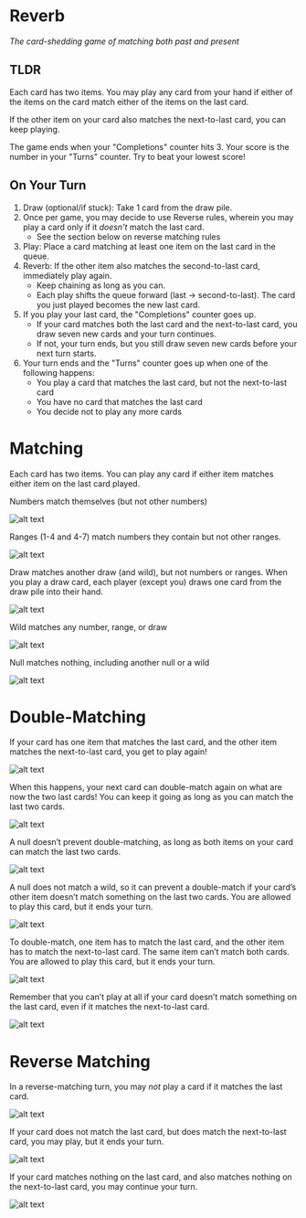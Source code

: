 # Reverb

_The card-shedding game of matching both past and present_

## TLDR

Each card has two items. You may play any card from your hand if either of the items on the card match either of the items on the last card.

If the other item on your card also matches the next-to-last card, you can keep playing. 

The game ends when your "Completions" counter hits 3. Your score is the number in your "Turns" counter. Try to beat your lowest score!

## On Your Turn

1. Draw (optional/if stuck): Take 1 card from the draw pile.
2. Once per game, you may decide to use Reverse rules, wherein you may play a card only if it _doesn't_ match the last card.
   * See the section below on reverse matching rules
4. Play: Place a card matching at least one item on the last card in the queue.
5. Reverb: If the other item also matches the second-to-last card, immediately play again.
   * Keep chaining as long as you can.
   * Each play shifts the queue forward (last → second-to-last). The card you just played becomes the new last card.
6. If you play your last card, the "Completions" counter goes up.
   * If your card matches both the last card and the next-to-last card, you draw seven new cards and your turn continues.
   * If not, your turn ends, but you still draw seven new cards before your next turn starts.
7. Your turn ends and the "Turns" counter goes up when one of the following happens:
   * You play a card that matches the last card, but not the next-to-last card
   * You have no card that matches the last card
   * You decide not to play any more cards

# Matching

Each card has two items. You can play any card if either item matches either item on the last card played.

Numbers match themselves (but not other numbers)

![alt text](images/readme/readme1.png)

Ranges (1-4 and 4-7) match numbers they contain but not other ranges.

![alt text](images/readme/readme2.png)

Draw matches another draw (and wild), but not numbers or ranges. When you play a draw card, each player (except you) draws one card from the draw pile into their hand.

![alt text](images/readme/readme3.png)

Wild matches any number, range, or draw

![alt text](images/readme/readme4.png)

Null matches nothing, including another null or a wild

![alt text](images/readme/readme5.png)

# Double-Matching

If your card has one item that matches the last card, and the other item matches the next-to-last card, you get to play again!

![alt text](images/readme/readme6.png)

When this happens, your next card can double-match again on what are now the two last cards! You can keep it going as long as you can match the last two cards.

![alt text](images/readme/readme7.png)

A null doesn’t prevent double-matching, as long as both items on your card can match the last two cards.

![alt text](images/readme/readme9.png)

A null does not match a wild, so it can prevent a double-match if your card’s other item doesn’t match something on the last two cards. You are allowed to play this card, but it ends your turn.

![alt text](images/readme/readme10.png)

To double-match, one item has to match the last card, and the other item has to match the next-to-last card. The same item can’t match both cards. You are allowed to play this card, but it ends your turn.

![alt text](images/readme/readme11.png)

Remember that you can’t play at all if your card doesn’t match something on the last card, even if it matches the next-to-last card.

![alt text](images/readme/readme8.png)

# Reverse Matching

In a reverse-matching turn, you may _not_ play a card if it matches the last card.

![alt text](images/readme/readme12.png)

If your card does not match the last card, but does match the next-to-last card, you may play, but it ends your turn.

![alt text](images/readme/readme14.png)

If your card matches nothing on the last card, and also matches nothing on the next-to-last card, you may continue your turn.

![alt text](images/readme/readme13.png)
